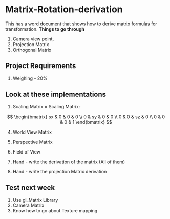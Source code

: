 # Matrix-Rotation-derivation
This has a word document that shows how to derive matrix formulas for transformation.
**Things to go through**
1. Camera view point,
2. Projection Matrix
3. Orthogonal Matrix


## Project Requirements
1. Weighing - 20%


   
## Look at these implementations
1. Scaling Matrix = Scaling Matrix:

$$
\begin{bmatrix}
sx & 0 & 0 & 0 \\
0 & sy & 0 & 0 \\
0 & 0 & sz & 0 \\
0 & 0 & 0 & 1
\end{bmatrix}
$$

4. World View Matrix
5. Perspective Matrix
6. Field of View

  
7. Hand - write the derivation of the matrix (All of them)
8. Hand - write the projection Matrix derivation


## Test next week
1. Use gl_Matrix Library
2. Camera Matrix
3. Know how to go about Texture mapping
